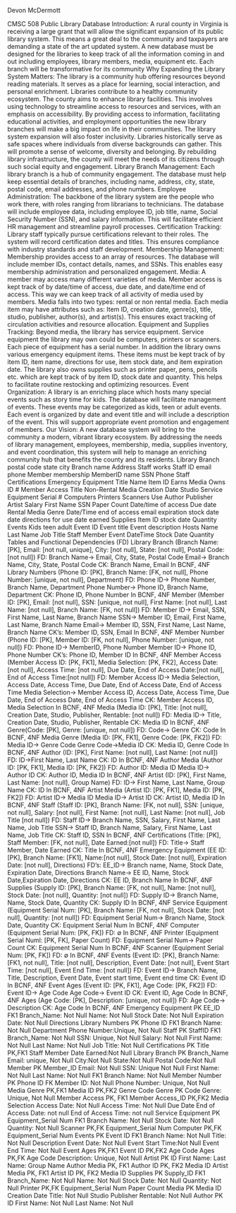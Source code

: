 Devon McDermott

CMSC 508
Public Library Database
Introduction:
A rural county in Virginia is receiving a large grant that will allow the significant expansion of its public library
system. This means a great deal to the community and taxpayers are demanding a state of the art updated
system. A new database must be designed for the libraries to keep track of all the information coming in and
out including employees, library members, media, equipment etc. Each branch will be transformative for its
community
Why Expanding the Library System Matters:
The library is a community hub offering resources beyond reading materials. It serves as a place for learning,
social interaction, and personal enrichment. Libraries contribute to a healthy community ecosystem.
The county aims to enhance library facilities. This involves using technology to streamline access to resources
and services, with an emphasis on accessibility. By providing access to information, facilitating educational
activities, and employment opportunities the new library branches will make a big impact on life in their
communities. The library system expansion will also foster inclusivity. Libraries historically serve as safe
spaces where individuals from diverse backgrounds can gather. This will promote a sense of welcome,
diversity and belonging. By rebuilding library infrastructure, the county will meet the needs of its citizens
through such social equity and engagement.
Library Branch Management:
Each library branch is a hub of community engagement. The database must help keep essential details of
branches, including name, address, city, state, postal code, email addresses, and phone numbers.
Employee Administration:
The backbone of the library system are the people who work there, with roles ranging from librarians to
technicians. The database will include employee data, including employee ID, job title, name, Social Security
Number (SSN), and salary information. This will facilitate efficient HR management and streamline payroll
processes.
Certification Tracking:
Library staff typically pursue certifications relevant to their roles. The system will record certification dates
and titles. This ensures compliance with industry standards and staff development.
Membership Management:
Membership provides access to an array of resources. The database will include member IDs, contact details,
names, and SSNs. This enables easy membership administration and personalized engagement.
Media:
A member may access many different varieties of media. Member access is kept track of by date/time of
access, due date, and date/time end of access. This way we can keep track of all activity of media used by
members. Media falls into two types: rental or non rental media. Each media item may have attributes such as:
Item ID, creation date, genre(s), title, studio, publisher, author(s), and artist(s). This ensures exact tracking of
circulation activities and resource allocation.
Equipment and Supplies Tracking:
Beyond media, the library has service equipment. Service equipment the library may own could be computers,
printers or scanners. Each piece of equipment has a serial number. In addition the library owns various
emergency equipment items. These items must be kept track of by item ID, item name, directions for use,
item stock date, and item expiration date. The library also owns supplies such as printer paper, pens, pencils
etc. which are kept track of by item ID, stock date and quantity. This helps to facilitate routine restocking and
optimizing resources.
Event Organization:
A library is an enriching place which hosts many special events such as story time for kids. The database will
facilitate management of events. These events may be categorized as kids, teen or adult events. Each event is
organized by date and event title and will include a description of the event. This will support appropriate
event promotion and engagement of members.
Our Vision:
A new database system will bring to the community a modern, vibrant library ecosystem. By addressing the
needs of library management, employees, membership, media, supplies inventory, and event coordination, this
system will help to manage an enriching community hub that benefits the county and its residents.
Library Branch
postal code
state
city
Branch
name
Address
Staff
works Staff ID
email
phone
Member
membership
MemberID
name
SSN
Phone
Staff Certifications
Emergency
Equipment
Title
Name Item ID
Earns
Media
Owns
ID #
Member Access
Title
Non-Rental Media
Creation Date
Studio
Service Equipment Serial #
Computers Printers Scanners
Use
Author
Publisher
Artist
Salary
First Name
SSN
Paper Count
Date/time of
access
Due date
Rental Media
Genre
Date/Time end of
access
email
expiration
stock date date
directions for
use
date earned
Supplies
Item ID
stock date
Quantity
Events
Kids teen adult
Event ID
Event title
Event
description
Hosts
Name
Last
Name
Job Title
Staff Member
Event
DateTime
Stock Date
Quantity
Tables and Functional Dependencies (FD)
Library Branch (Branch Name: [PK], Email: [not null, unique], City: [not null], State: [not null],
Postal Code: [not null])
FD:
Branch Name-> Email, City, State, Postal Code
Email-> Branch Name, City, State, Postal Code
CK: Branch Name, Email
In BCNF, 4NF
Library Numbers (Phone ID: [PK], Branch Name: [FK, not null], Phone Number: [unique, not
null], Department)
FD:
Phone ID-> Phone Number, Branch Name, Department
Phone Number-> Phone ID, Branch Name, Department
CK: Phone ID, Phone Number
In BCNF, 4NF
Member (Member ID: [PK], Email: [not null], SSN: [unique, not null], First Name: [not null], Last
Name: [not null], Branch Name: [FK, not null])
FD:
Member ID-> Email, SSN, First Name, Last Name, Branch Name
SSN-> Member ID, Email, First Name, Last Name, Branch Name
Email-> Member ID, SSN, First Name, Last Name, Branch Name
CK’s: Member ID, SSN, Email
In BCNF, 4NF
Member Number (Phone ID: [PK], Member ID: [FK, not null], Phone Number: [unique, not
null])
FD:
Phone ID-> MemberID, Phone Number
Member ID-> Phone ID, Phone Number
CK’s: Phone ID, Member ID
In BCNF, 4NF
Member Access (Member Access ID: [PK, FK1], Media Selection: [PK, FK2], Access Date: [not
null], Access Time: [not null], Due Date, End of Access Date:[not null], End of Access Time:[not
null])
FD:
Member Access ID-> Media Selection, Access Date, Access Time, Due Date, End of Access Date,
End of Access Time
Media Selection-> Member Access ID, Access Date, Access Time, Due Date, End of Access Date,
End of Access Time
CK: Member Access ID, Media Selection
In BCNF, 4NF
Media (Media ID: [PK], Title: [not null], Creation Date, Studio, Publisher, Rentable: [not null])
FD:
Media ID-> Title, Creation Date, Studio, Publisher, Rentable
CK: Media ID
In BCNF, 4NF
Genre(Code: [PK], Genre: [unique, not null])
FD:
Code-> Genre
CK: Code
In BCNF, 4NF
Media Genre (Media ID: [PK, FK1], Genre Code: [PK, FK2])
FD:
Media ID-> Genre Code
Genre Code->Media ID
CK: Media ID, Genre Code
In BCNF, 4NF
Author (ID: [PK], First Name: [not null], Last Name: [not null])
FD:
ID->First Name, Last Name
CK: ID
In BCNF, 4NF
Author Media (Author ID: [PK, FK1], Media ID: [PK, FK2])
FD:
Author ID: Media ID
Media ID-> Author ID
CK: Author ID, Media ID
In BCNF, 4NF
Artist (ID: [PK], First Name, Last Name: [not null], Group Name)
FD:
ID-> First Name, Last Name, Group Name
CK: ID
In BCNF, 4NF
Artist Media (Artist ID: [PK, FK1], Media ID: [PK, FK2])
FD:
Artist ID-> Media ID
Media ID-> Artist ID
CK: Artist ID, Media ID
In BCNF, 4NF
Staff (Staff ID: [PK], Branch Name: [FK, not null], SSN: [unique, not null], Salary: [not null], First
Name: [not null], Last Name: [not null], Job Title [not null])
FD:
Staff ID-> Branch Name, SSN, Salary, First Name, Last Name, Job Title
SSN-> Staff ID, Branch Name, Salary, First Name, Last Name, Job Title
CK: Staff ID, SSN
In BCNF, 4NF
Certifications (Title: [PK], Staff Member: [FK, not null], Date Earned:[not null])
FD:
Title-> Staff Member, Date Earned
CK: Title
In BCNF, 4NF
Emergency Equipment (EE ID: [PK], Branch Name: [FK1], Name:[not null], Stock Date: [not
null], Expiration Date: [not null], Directions)
FD’s:
EE_ID-> Branch name, Name, Stock Date, Expiration Date, Directions
Branch Name-> EE ID, Name, Stock Date,Expiration Date, Directions
CK: EE ID, Branch Name
In BCNF, 4NF
Supplies (Supply ID: [PK], Branch Name: [FK, not null], Name: [not null], Stock Date: [not null],
Quantity: [not null])
FD:
Supply ID-> Branch Name, Name, Stock Date, Quantity
CK: Supply ID
In BCNF, 4NF
Service Equipment (Equipment Serial Num: [PK], Branch Name: [FK, not null], Stock Date: [not
null], Quantity: [not null])
FD:
Equipment Serial Num-> Branch Name, Stock Date, Quantity
CK: Equipment Serial Num
In BCNF, 4NF
Computer (Equipment Serial Num: [PK, FK])
FD:
∅
In BCNF, 4NF
Printer (Equipment Serial Numl: [PK, FK], Paper Count)
FD:
Equipment Serial Num-> Paper Count
CK: Equipment Serial Num
In BCNF, 4NF
Scanner (Equipment Serial Num: [PK, FK])
FD:
∅
In BCNF, 4NF
Events (Event ID: [PK], Branch Name: [FK1, not null], Title: [not null], Description, Event Date:
[not null], Event Start Time: [not null], Event End Time: [not null])
FD:
Event ID-> Branch Name, Title, Description, Event Date, Event start time, Event end time
CK: Event ID
In BCNF, 4NF
Event Ages (Event ID: [PK, FK1], Age Code: [PK, FK2])
FD:
Event ID-> Age Code
Age Code-> Event ID
CK: Event ID, Age Code
In BCNF, 4NF
Ages (Age Code: [PK], Description: [unique, not null])
FD:
Age Code-> Description
CK: Age Code
In BCNF, 4NF
Emergency Equipment
PK EE_ID
FK1 Branch_Name: Not
Null
Name: Not Null
Stock Date: Not Null
Expiration Date: Not
Null
Directions
Library Numbers
PK Phone ID
FK1 Branch Name: Not
Null
Department
Phone
Number:Unique, Not
Null
Staff
PK StaffID
FK1 Branch_Name: Not
Null
SSN: Unique, Not
Null
Salary: Not Null
First Name: Not Null
Last Name: Not Null
Job Title: Not Null
Certifications
PK Title
PK,FK1 Staff Member
Date Earned:Not
Null
Library Branch
PK Branch_Name
Email: unique, Not
Null
City:Not Null
State:Not Null
Postal Code:Not Null
Member
PK Member_ID
Email: Not Null
SSN: Unique Not
Null
First Name: Not Null
Last Name: Not Null
FK1 Branch Name: Not
Null
Member Number
PK Phone ID
FK Member ID: Not Null
Phone Number:
Unique, Not Null
Media Genre
PK,FK1 Media ID
PK,FK2 Genre Code
Genre
PK Code
Genre: Unique, Not
Null
Member Access
PK, FK1 Member Access_ID
PK,FK2 Media Selection
Access Date: Not
Null
Access Time: Not
Null
Due Date
End of Access Date:
not null
End of Access Time:
not null
Service Equipment
PK Equipment_Serial Num
FK1 Branch Name: Not Null
Stock Date: Not Null
Quantity: Not Null
Scanner
PK,FK Equipment_Serial
Num
Computer
PK,FK Equipment_Serial
Num
Events
PK Event ID
FK1 Branch Name: Not
Null
Title: Not Null
Description
Event Date: Not Null
Event Start Time:Not
Null
Event End Time: Not
Null
Event Ages
PK,FK1 Event ID
PK,FK2 Age Code
Ages
PK,FK Age Code
Description: Unique,
Not Null
Artist
PK ID
First Name:
Last Name:
Group Name
Author Media
PK, FK1 Author ID
PK, FK2 Media ID
Artist Media
PK, FK1 Artist ID
PK, FK2 Media ID
Supplies
PK Supply_ID
FK1 Branch_Name: Not
Null
Name: Not Null
Stock Date: Not Null
Quantity: Not Null
Printer
PK,FK Equipment_Serial
Num
Paper Count
Media
PK Media ID
Creation Date
Title: Not Null
Studio
Publisher
Rentable: Not Null
Author
PK ID
First Name: Not Null
Last Name: Not Null
